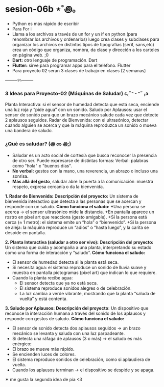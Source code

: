 # sesion-06b ⋆˚꩜｡

+ Python es más rápido de escribir 
+ Para For i 
+ Llama a los archivos a través de un for y un if en python (para renombrar los archivos y ordenarlos) luego crea clases y subclases para organizar los archivos en distintos tipos de tipografías (serif, sans,etc) crea un código que organiza, nombra, da clase y dirección a los carteles en página web. ;0 
+ **Dart:** otro lenguaje de programación. Dart 
+ **Flutter:** sirve para programar apps para el teléfono. Flutter
+ Para proyecto 02 seran 3 clases de trabajo en clases (2 semanas) 

────୨ৎ────

### 3 Ideas para Proyecto-02 (Máquinas de Saludar) ૮₍˶ᵔ ᵕ ᵔ˶ ₎ა
Planta Interactiva: si el sensor de humedad detecta que está seca, enciende una luz roja y “pide agua” con un sonido.
Saludo por Aplausos: usar el sensor de sonido para que un brazo mecánico salude cada vez que detecte 2 aplausos seguidos.
Radar de Bienvenida: con el ultrasónico, detectar cuando alguien se acerca y que la máquina reproduzca un sonido o mueva una bandera de saludo.


### ¿Qué es saludar? (꩜ ᯅ ꩜;)⁭ ⁭
+ Saludar es un acto social de cortesía que busca reconocer la presencia de otro ser. Puede expresarse de distintas formas:
Verbal: palabras como "hola" o "buenos días".
+ **No verbal:** gestos con la mano, una reverencia, un abrazo o incluso una sonrisa.
+ **Más allá del gesto**, saludar abre la puerta a la comunicación: muestra respeto, expresa cercanía o da la bienvenida.


**1. Radar de Bienvenida:**
**Descripción del proyecto:** Un sistema de bienvenida interactivo que detecta a las personas que se acercan y responde con un saludo.
**Cómo funciona el saludo:**
+Una persona se acerca → el sensor ultrasónico mide la distancia.
+En pantalla aparece un rostro en pixel art que reacciona (gesto amigable).
+Si la persona está cerca (≈ 1 metro): el sistema emite un “hola” o “bienvenido”.
+Si la persona se aleja: la máquina reproduce un “adiós” o “hasta luego”, y la carita se despide en pantalla.

**2. Planta Interactiva  (saludar a otro ser vivo):**
**Descripción del proyecto:** Un sistema que cuida y acompaña a una planta, interpretando su estado como una forma de interacción y “saludo”.
**Cómo funciona el saludo:**
+ El sensor de humedad detecta si la planta está seca.
+ Si necesita agua: el sistema reproduce un sonido de lluvia suave y muestra en pantalla pictogramas (pixel art) que indican lo que requiere.
+ Cuando la planta recibe agua:
  + El sensor detecta que ya no está seca.
  + El sistema reproduce sonidos alegres o de celebración.
  + La luz cambia a verde vibrante, mostrando que la planta “saluda de vuelta” y está contenta.
    
**3. Saludo por Aplausos:**
**Descripción del proyecto:** Un dispositivo que reconoce la interacción humana a través del sonido de los aplausos y responde con gestos de saludo.
**Cómo funciona el saludo:**
+ El sensor de sonido detecta dos aplausos seguidos → un brazo mecánico se levanta y saluda con una luz parpadeante.
+ Si detecta una ráfaga de aplausos (3 o más) → el saludo es más enérgico:
+ El brazo se mueve más rápido.
+ Se encienden luces de colores.
+ El sistema reproduce sonidos de celebración, como si aplaudiera de vuelta.
+ Cuando los aplausos terminan → el dispositivo se despide y se apaga.

✶ me gusta la segunda idea de pia <3

